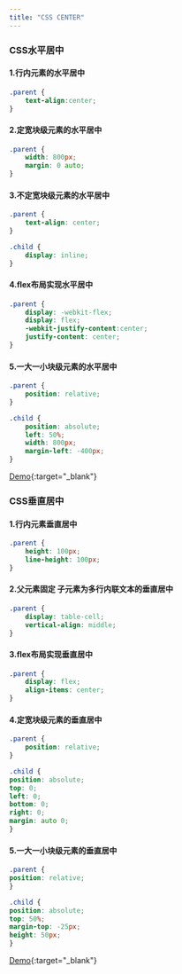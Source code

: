 ```yaml
---
title: "CSS CENTER"
---
```

### CSS水平居中

#### 1.行内元素的水平居中 

```css
.parent {
    text-align:center;
}
```

#### 2.定宽块级元素的水平居中

```css
.parent {
    width: 800px;
    margin: 0 auto;
}
```

<!-- more -->

#### 3.不定宽块级元素的水平居中

```css
.parent {
    text-align: center;
}

.child {
    display: inline;
}
```

#### 4.flex布局实现水平居中

```css
.parent {
    display: -webkit-flex;
    display: flex;
    -webkit-justify-content:center;
    justify-content: center;
}
```

#### 5.一大一小块级元素的水平居中

```css
.parent {
    position: relative;
}

.child {
    position: absolute;
    left: 50%;
    width: 800px;
    margin-left: -400px;
}
```

[Demo](/demo/css-center-horizontal.html){:target="_blank"}  

### CSS垂直居中

#### 1.行内元素垂直居中  
```css
.parent {
    height: 100px;
    line-height: 100px;
}
```

#### 2.父元素固定 子元素为多行内联文本的垂直居中

```css
.parent {
    display: table-cell;
    vertical-align: middle;
}
```

#### 3.flex布局实现垂直居中

```css
.parent {
    display: flex;
    align-items: center;
}
```

<!-- more -->

#### 4.定宽块级元素的垂直居中

```css
.parent {
    position: relative;
}

.child {
position: absolute;
top: 0;
left: 0;
bottom: 0;
right: 0;
margin: auto 0;
}
```

#### 5.一大一小块级元素的垂直居中

```css
.parent {
position: relative;
}

.child {
position: absolute;
top: 50%;
margin-top: -25px;
height: 50px;
}
```

[Demo](/demo/css-center-vertical.html){:target="_blank"}
